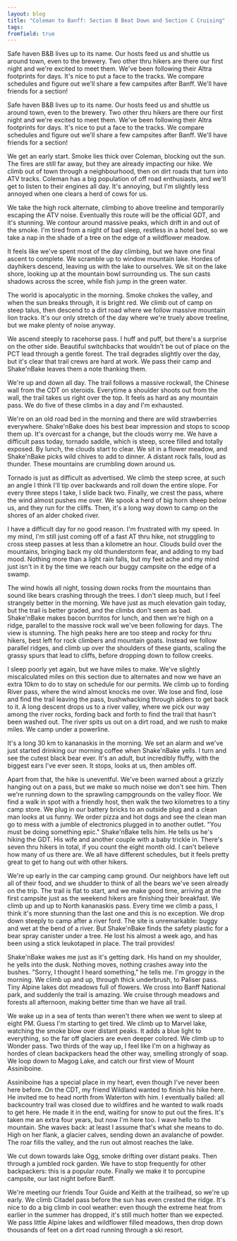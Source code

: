 ```yaml
---
layout: blog
title: "Coleman to Banff: Section B Beat Down and Section C Cruising"
tags: 
fromfield: true
---
```


Safe haven B&B lives up to its name. Our hosts feed us and shuttle us around town, even to the brewery. Two other thru hikers are there our first night and we're excited to meet them. We've been following their Altra footprints for days. It's nice to put a face to the tracks. We compare schedules and figure out we'll share a few campsites after Banff. We'll have friends for a section!


Safe haven B&B lives up to its name. Our hosts feed us and shuttle us around town, even to the brewery. Two other thru hikers are there our first night and we're excited to meet them. We've been following their Altra footprints for days. It's nice to put a face to the tracks. We compare schedules and figure out we'll share a few campsites after Banff. We'll have friends for a section!

We get an early start. Smoke lies thick over Coleman, blocking out the sun. The fires are still far away, but they are already impacting our hike. We climb out of town through a neighbourhood, then on dirt roads that turn into ATV tracks. Coleman has a big population of off road enthusiasts, and we'll get to listen to their engines all day. It's annoying, but I'm slightly less annoyed when one clears a herd of cows for us.

We take the high rock alternate, climbing to above treeline and temporarily escaping the ATV noise. Eventually this route will be the official GDT, and it's stunning. We contour around massive peaks, which drift in and out of the smoke. I'm tired from a night of bad sleep, restless in a hotel bed, so we take a nap in the shade of a tree on the edge of a wildflower meadow.

It feels like we've spent most of the day climbing, but we have one final ascent to complete. We scramble up to window mountain lake. Hordes of dayhikers descend, leaving us with the lake to ourselves. We sit on the lake shore, looking up at the mountain bowl surrounding us. The sun casts shadows across the scree, while fish jump in the green water.

The world is apocalyptic in the morning. Smoke chokes the valley, and when the sun breaks through, it is bright red. We climb out of camp on steep talus, then descend to a dirt road where we follow massive mountain lion tracks. It's our only stretch of the day where we're truely above treeline, but we make plenty of noise anyway. 

We ascend steeply to racehorse pass. I huff and puff, but there's a surprise on the other side. Beautiful switchbacks that wouldn't be out of place on the PCT lead through a gentle forest. The trail degrades slightly over the day, but it's clear that trail crews are hard at work. We pass their camp and Shake'nBake leaves them a note thanking them.

 We're up and down all day. The trail follows a massive rockwall, the Chinese wall from the CDT on steroids. Everytime a shoulder shoots out from the wall, the trail takes us right over the top. It feels as hard as any mountain pass. We do five of these climbs in a day and I'm exhausted.

 We're on an old road bed in the morning and there are wild strawberries everywhere. Shake'nBake does his best bear impression and stops to scoop them up. It's overcast for a change, but the clouds worry me. We have a difficult pass today, tornado saddle, which is steep, scree filled and totally exposed. By lunch, the clouds start to clear. We sit in a flower meadow, and Shake'nBake picks wild chives to add to dinner. A distant rock falls, loud as thunder. These mountains are crumbling down around us. 

Tornado is just as difficult as advertised. We climb the steep scree, at such an angle I think I'll tip over backwards and roll down the entire slope. For every three steps I take, I slide back two. Finally, we crest the pass, where the wind almost pushes me over. We spook a herd of big horn sheep below us, and they run for the cliffs. Then, it's a long way down to camp on the shores of an alder choked river. 

 I have a difficult day for no good reason. I'm frustrated with my speed. In my mind, I'm still just coming off of a fast AT thru hike, not struggling to cross steep passes at less than a kilometre an hour. Clouds build over the mountains, bringing back my old thunderstorm fear, and adding to my bad mood. Nothing more than a light rain falls, but my feet ache and my mind just isn't in it by the time we reach our buggy campsite on the edge of a swamp.

The wind howls all night, tossing down rocks from the mountains than sound like bears crashing through the trees. I don't sleep much, but I feel strangely better in the morning. We have just as much elevation gain today, but the trail is better graded, and the climbs don't seem as bad. Shake'nBake makes bacon burritos for lunch, and then we're high on a ridge, parallel to the massive rock wall we've been following for days. The view is stunning. The high peaks here are too steep and rocky for thru hikers, best left for rock climbers and mountain goats. Instead we follow parallel ridges, and climb up over the shoulders of these giants, scaling the grassy spurs that lead to cliffs, before dropping down to follow creeks. 

I sleep poorly yet again, but we have miles to make. We've slightly miscalculated miles on this section due to alternates and now we have an extra 10km to do to stay on schedule for our permits. We climb up to fording River pass, where the wind almost knocks me over. We lose and find, lose and find the trail leaving the pass, bushwhacking through alders to get back to it. A long descent drops us to a river valley, where we pick our way among the river rocks, fording back and forth to find the trail that hasn't been washed out. The river spits us out on a dirt road, and we rush to make miles. We camp under a powerline.


It's a long 30 km to kananaskis in the morning. We set an alarm and we've just started drinking our morning coffee when Shake'nBake yells. I turn and see the cutest black bear ever. It's an adult, but incredibly fluffy, with the biggest ears I've ever seen. It stops, looks at us, then ambles off.

Apart from that, the hike is uneventful. We've been warned about a grizzly hanging out on a pass, but we make so much noise we don't see him. Then we're running down to the sprawling campgrounds on the valley floor. We find a walk in spot with a friendly host, then walk the two kilometres to a tiny camp store. We plug in our battery bricks to an outside plug and a clean man looks at us funny. We order pizza and hot dogs and see the clean man go to mess with a jumble of electronics plugged in to another outlet. "You must be doing something epic." Shake'nBake tells him. He tells us he's hiking the GDT. His wife and another couple with a baby trickle in. There's seven thru hikers in total, if you count the eight month old. I can't believe how many of us there are. We all have different schedules, but it feels pretty great to get to hang out with other hikers. 

We're up early in the car camping camp ground. Our neighbors have left out all of their food, and we shudder to think of all the bears we've seen already on the trip. The trail is flat to start, and we make good time, arriving at the first campsite just as the weekend hikers are finishing their breakfast. We climb up and up to North kananaskis pass. Every time we climb a pass, I think it's more stunning than the last one and this is no exception. We drop down steeply to camp after a river ford. The site is unremarkable: buggy and wet at the bend of a river. But Shake'nBake finds the safety plastic for a bear spray canister under a tree. He lost his almost a week ago, and has been using a stick leukotaped in place. The trail provides!

Shake'nBake wakes me just as it's getting dark. His hand on my shoulder, he yells into the dusk. Nothing moves, nothing crashes away into the bushes. "Sorry, I thought I heard something," he tells me. I'm groggy in the morning. We climb up and up, through thick underbrush, to Paliser pass. Tiny Alpine lakes dot meadows full of flowers. We cross into Banff National park, and suddenly the trail is amazing. We cruise through meadows and forests all afternoon, making better time than we have all trail. 

 We wake up in a sea of tents than weren't there when we went to sleep at eight PM. Guess I'm starting to get tired. We climb up to Marvel lake, watching the smoke blow over distant peaks. It adds a blue light to everything, so the far off glaciers are even deeper colored. We climb up to Wonder pass. Two thirds of the way up, I feel like I'm on a highway as hordes of clean backpackers head the other way, smelling strongly of soap. We loop down to Magog Lake, and catch our first view of Mount Assiniboine. 

 Assiniboine has a special place in my heart, even though I've never been here before. On the CDT, my friend Wildland wanted to finish his hike here. He invited me to head north from Waterton with him. I eventually bailed: all backcountry trail was closed due to wildfires and he wanted to walk roads to get here. He made it in the end, waiting for snow to put out the fires. It's taken me an extra four years, but now I'm here too. I wave hello to the mountain. She waves back: at least I assume that's what she means to do. High on her flank, a glacier calves, sending down an avalanche of powder. The roar fills the valley, and the run out almost reaches the lake. 

 We cut down towards lake Ogg, smoke drifting over distant peaks. Then through a jumbled rock garden. We have to stop frequently for other backpackers: this is a popular route. Finally we make it to porcupine campsite, our last night before Banff.

We're meeting our friends Tour Guide and Keith at the trailhead, so we're up early. We climb Citadel pass before the sun has even crested the ridge. It's nice to do a big climb in cool weather: even though the extreme heat from earlier in the summer has dropped, it's still much hotter than we expected. We pass little Alpine lakes and wildflower filled meadows, then drop down thousands of feet on a dirt road running through a ski resort. 


